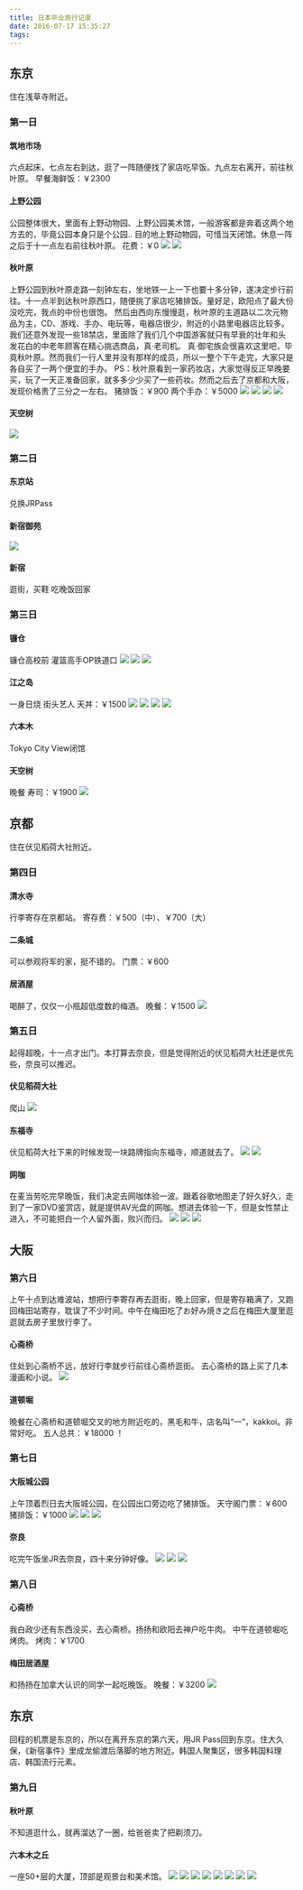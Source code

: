 ```yaml
---
title: 日本毕业旅行记录
date: 2016-07-17 15:35:27
tags:
---
```


## 东京

住在浅草寺附近。

### 第一日

#### 筑地市场
六点起床，七点左右到达，逛了一阵随便找了家店吃早饭。九点左右离开，前往秋叶原。
早餐海鲜饭：￥2300

#### 上野公园
公园整体很大，里面有上野动物园、上野公园美术馆，一般游客都是奔着这两个地方去的，毕竟公园本身只是个公园..
目的地上野动物园，可惜当天闭馆。休息一阵之后于十一点左右前往秋叶原。
花费：￥0
![](https://wx2.sinaimg.cn/mw690/794fae75gy1fu189vrcgwj21kw23ve82.jpg)
![](https://wx4.sinaimg.cn/mw690/794fae75gy1fu189lmrf0j20k00zkk5b.jpg)

<!-- more -->

#### 秋叶原
上野公园到秋叶原走路一刻钟左右，坐地铁一上一下也要十多分钟，遂决定步行前往。十一点半到达秋叶原西口，随便挑了家店吃猪排饭。量好足，欧阳点了最大份没吃完，我点的中份也很饱。
然后由西向东慢慢逛，秋叶原的主道路以二次元物品为主，CD、游戏、手办、电玩等，电器店很少，附近的小路里电器店比较多。
我们还意外发现一些18禁店，里面除了我们几个中国游客就只有早衰的壮年和头发花白的中老年顾客在精心挑选商品，真·老司机。
真·御宅族会很喜欢这里吧，毕竟秋叶原。然而我们一行人里并没有那样的成员，所以一整个下午走完，大家只是各自买了一两个便宜的手办。
PS：秋叶原看到一家药妆店，大家觉得反正早晚要买，玩了一天正准备回家，就多多少少买了一些药妆。然而之后去了京都和大阪，发现价格贵了三分之一左右。
猪排饭：￥900
两个手办：￥5000
![](https://wx1.sinaimg.cn/mw690/794fae75gy1fu189uqx92j21kw23ve81.jpg)
![](https://wx1.sinaimg.cn/mw690/794fae75gy1fu189u9n68j21kw23vhdt.jpg)
![](https://wx1.sinaimg.cn/mw690/794fae75gy1fu189lwrcvj21kw23ve7k.jpg)
![](https://wx3.sinaimg.cn/mw690/794fae75gy1fu189m25ltj21kw23v1kx.jpg)

#### 天空树
![](https://wx4.sinaimg.cn/mw690/794fae75ly1fu17gnhg5tj21hc1hcqar.jpg)

### 第二日

#### 东京站
兑换JRPass

#### 新宿御苑
![](https://wx3.sinaimg.cn/mw690/794fae75gy1fu189tw7gbj20cj0m841b.jpg)

#### 新宿
逛街，买鞋
吃晚饭回家

### 第三日

#### 镰仓
镰仓高校前
灌篮高手OP铁道口
![](https://wx1.sinaimg.cn/mw690/794fae75gy1fu189mzb4hj21kw11ynpd.jpg)
![](https://wx1.sinaimg.cn/mw690/794fae75gy1fu189m2kjnj21kw11x4qp.jpg)
![](https://wx1.sinaimg.cn/mw690/794fae75ly1fu17g4444xj20zk0zkq8r.jpg)

#### 江之岛
一身日烧
街头艺人
天丼：￥1500
![](https://wx1.sinaimg.cn/mw690/794fae75ly1fu16ttex5zj20zk0zk0xy.jpg)
![](https://wx1.sinaimg.cn/mw690/794fae75ly1fu16ttex5zj20zk0zk0xy.jpg)
![](https://wx1.sinaimg.cn/mw690/794fae75ly1fu17fzse46j22c02c0qv5.jpg)
![](https://wx1.sinaimg.cn/mw690/794fae75gy1fu189m99wfj21kw0w31b4.jpg)

#### 六本木
Tokyo City View闭馆

#### 天空树
晚餐
寿司：￥1900
![](https://wx4.sinaimg.cn/mw690/794fae75ly1fu17gnhg5tj21hc1hcqar.jpg)

## 京都

住在伏见稻荷大社附近。

### 第四日

#### 清水寺
行李寄存在京都站。
寄存费：￥500（中）、￥700（大）

#### 二条城
可以参观将军的家，挺不错的。
门票：￥600

#### 居酒屋
喝醉了，仅仅一小瓶超低度数的梅酒。
晚餐：￥1500
![](https://wx3.sinaimg.cn/mw690/794fae75ly1fu17fxze1rj21w02io4qp.jpg)

### 第五日

起得超晚，十一点才出门。本打算去奈良，但是觉得附近的伏见稻荷大社还是优先些，奈良可以推迟。

#### 伏见稻荷大社
爬山
![](https://wx4.sinaimg.cn/mw690/794fae75ly1fu17fl21yij20zk0qo0xc.jpg)

#### 东福寺
伏见稻荷大社下来的时候发现一块路牌指向东福寺，顺道就去了。
![](https://wx2.sinaimg.cn/mw690/794fae75ly1fu16tv0qlij22io1w0qv6.jpg)
![](https://wx4.sinaimg.cn/mw690/794fae75ly1fu16u3e9xpj22io1w0hdu.jpg)

#### 网咖
在麦当劳吃完早晚饭，我们决定去网咖体验一波。跟着谷歌地图走了好久好久，走到了一家DVD鉴赏店，就是提供AV光盘的网咖。想进去体验一下，但是女性禁止进入，不可能把白一个人留外面，败兴而归。
![](https://wx3.sinaimg.cn/mw690/794fae75gy1fu189ufrxnj21kw16ohdt.jpg)
![](https://wx3.sinaimg.cn/mw690/794fae75gy1fu189vhnkij21kw23vqv5.jpg)
![](https://wx2.sinaimg.cn/mw690/794fae75ly1fu17gltr5dj23k02o0npe.jpg)

## 大阪

### 第六日

上午十点到达难波站，想把行李寄存再去逛街，晚上回家，但是寄存箱满了，又跑回梅田站寄存，耽误了不少时间。中午在梅田吃了お好み焼き之后在梅田大厦里逛逛就去房子里放行李了。

#### 心斋桥
住处到心斋桥不远，放好行李就步行前往心斋桥逛街。
去心斋桥的路上买了几本漫画和小说。
![](https://wx1.sinaimg.cn/mw690/794fae75ly1fu16srp7n2j23k02o0x6r.jpg)

#### 道顿堀
晚餐在心斋桥和道顿堀交叉的地方附近吃的，黑毛和牛，店名叫“一”，kakkoi。非常好吃。
五人总共：￥18000
！[](https://wx4.sinaimg.cn/mw690/794fae75ly1fu16tx8y02j21w02io4qq.jpg)

### 第七日

#### 大阪城公园
上午顶着烈日去大阪城公园，在公园出口旁边吃了猪排饭。
天守阁门票：￥600
猪排饭：￥1000
![](https://wx1.sinaimg.cn/mw690/794fae75gy1fu189msj49j21kw23vkjl.jpg)
![](https://wx2.sinaimg.cn/mw690/794fae75ly1fu16u29km4j21w02ioqv5.jpg)
![](https://wx2.sinaimg.cn/mw690/794fae75ly1fu17fw8mzgj22io1w0kjl.jpg)

#### 奈良
吃完午饭坐JR去奈良，四十来分钟好像。
![](https://wx2.sinaimg.cn/mw690/794fae75ly1fu16spvmk3j20k00zk4ah.jpg)
![](https://wx3.sinaimg.cn/mw690/794fae75ly1fu16stkkfmj21w01w0kjm.jpg)
![](https://wx2.sinaimg.cn/mw690/794fae75ly1fu16u0gvxpj21w02iob2a.jpg)

### 第八日

#### 心斋桥
我白政少还有东西没买，去心斋桥。扬扬和欧阳去神户吃牛肉。
中午在道顿堀吃烤肉。
烤肉：￥1700

#### 梅田居酒屋
和扬扬在加拿大认识的同学一起吃晚饭。
晚餐：￥3200
![](https://wx2.sinaimg.cn/mw690/794fae75ly1fu17vkp8esj20zk0zk0zi.jpg)

## 东京

回程的机票是东京的，所以在离开东京的第六天，用JR Pass回到东京。住大久保，《新宿事件》里成龙偷渡后落脚的地方附近。韩国人聚集区，很多韩国料理店、韩国流行元素。

### 第九日

#### 秋叶原
不知道逛什么，就再溜达了一圈，给爸爸卖了把剃须刀。

#### 六本木之丘
一座50+层的大厦，顶部是观景台和美术馆。
![](https://wx2.sinaimg.cn/mw690/794fae75ly1fu17vjds63j20zk0k2wj9.jpg)
![](https://wx2.sinaimg.cn/mw690/794fae75ly1fu17vjq62cj219c0pkqfv.jpg)
![](https://wx3.sinaimg.cn/mw690/794fae75gy1fu189lz6twj21kw16o1kx.jpg)
![](https://wx1.sinaimg.cn/mw690/794fae75ly1fu17fkifwij22io1w04qp.jpg)
![](https://wx4.sinaimg.cn/mw690/794fae75ly1fu17vjzrivj20zk0qowku.jpg)
![](https://wx3.sinaimg.cn/mw690/794fae75gy1fu189lzodgj21kw23vu06.jpg)
![](https://wx4.sinaimg.cn/mw690/794fae75ly1fu16suxqlcj21w02io1kx.jpg)
![](https://wx2.sinaimg.cn/mw690/794fae75ly1fu17vkdnnsj20zk0zkju6.jpg)